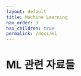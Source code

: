 ```yaml
---
layout: default
title: Machine Learning
nav_order: 3
has_children: true
permalink: /docs/ml
---
```


# ML 관련 자료들